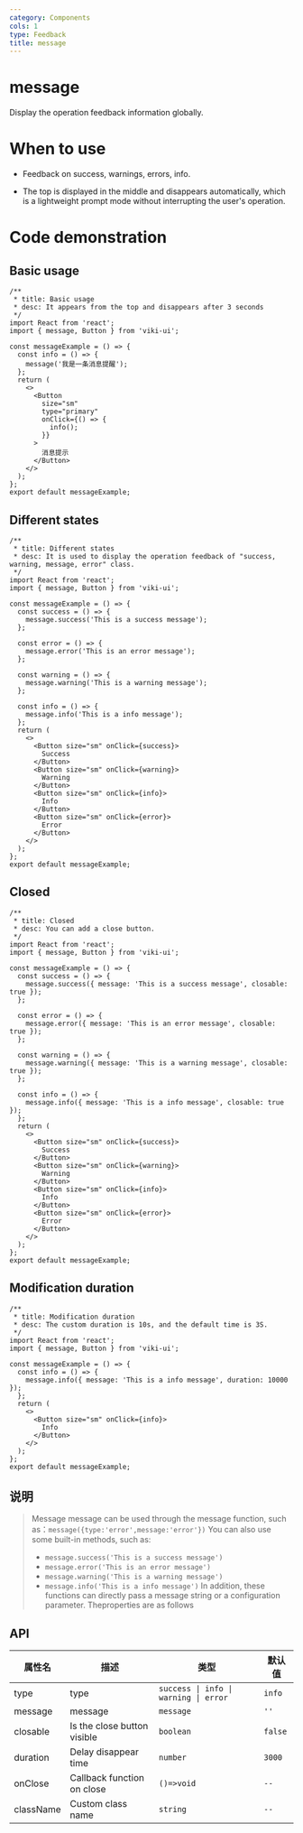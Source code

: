 ```yaml
---
category: Components
cols: 1
type: Feedback
title: message
---
```


# message

Display the operation feedback information globally.

# When to use

- Feedback on success, warnings, errors, info.

- The top is displayed in the middle and disappears automatically, which is a lightweight prompt mode without interrupting the user's operation.

# Code demonstration

## Basic usage

```tsx
/**
 * title: Basic usage
 * desc: It appears from the top and disappears after 3 seconds
 */
import React from 'react';
import { message, Button } from 'viki-ui';

const messageExample = () => {
  const info = () => {
    message('我是一条消息提醒');
  };
  return (
    <>
      <Button
        size="sm"
        type="primary"
        onClick={() => {
          info();
        }}
      >
        消息提示
      </Button>
    </>
  );
};
export default messageExample;
```

## Different states

```tsx
/**
 * title: Different states
 * desc: It is used to display the operation feedback of "success, warning, message, error" class.
 */
import React from 'react';
import { message, Button } from 'viki-ui';

const messageExample = () => {
  const success = () => {
    message.success('This is a success message');
  };

  const error = () => {
    message.error('This is an error message');
  };

  const warning = () => {
    message.warning('This is a warning message');
  };

  const info = () => {
    message.info('This is a info message');
  };
  return (
    <>
      <Button size="sm" onClick={success}>
        Success
      </Button>
      <Button size="sm" onClick={warning}>
        Warning
      </Button>
      <Button size="sm" onClick={info}>
        Info
      </Button>
      <Button size="sm" onClick={error}>
        Error
      </Button>
    </>
  );
};
export default messageExample;
```

## Closed

```tsx
/**
 * title: Closed
 * desc: You can add a close button.
 */
import React from 'react';
import { message, Button } from 'viki-ui';

const messageExample = () => {
  const success = () => {
    message.success({ message: 'This is a success message', closable: true });
  };

  const error = () => {
    message.error({ message: 'This is an error message', closable: true });
  };

  const warning = () => {
    message.warning({ message: 'This is a warning message', closable: true });
  };

  const info = () => {
    message.info({ message: 'This is a info message', closable: true });
  };
  return (
    <>
      <Button size="sm" onClick={success}>
        Success
      </Button>
      <Button size="sm" onClick={warning}>
        Warning
      </Button>
      <Button size="sm" onClick={info}>
        Info
      </Button>
      <Button size="sm" onClick={error}>
        Error
      </Button>
    </>
  );
};
export default messageExample;
```

## Modification duration

```tsx
/**
 * title: Modification duration
 * desc: The custom duration is 10s, and the default time is 3S.
 */
import React from 'react';
import { message, Button } from 'viki-ui';

const messageExample = () => {
  const info = () => {
    message.info({ message: 'This is a info message', duration: 10000 });
  };
  return (
    <>
      <Button size="sm" onClick={info}>
        Info
      </Button>
    </>
  );
};
export default messageExample;
```

## 说明

> Message message can be used through the message function, such as：`message({type:'error',message:'error'})`
> You can also use some built-in methods, such as:
>
> - `message.success('This is a success message')`
> - `message.error('This is an error message')`
> - `message.warning('This is a warning message')`
> - `message.info('This is a info message')`
>   In addition, these functions can directly pass a message string or a configuration parameter.
>   Theproperties are as follows

## API

| 属性名    | 描述                        | 类型                                  | 默认值  |
| --------- | --------------------------- | ------------------------------------- | ------- |
| type      | type                        | `success \| info \| warning \| error` | `info`  |
| message   | message                     | `message`                             | `''`    |
| closable  | Is the close button visible | `boolean`                             | `false` |
| duration  | Delay disappear time        | `number`                              | `3000`  |
| onClose   | Callback function on close  | `()=>void`                            | `--`    |
| className | Custom class name           | `string`                              | `--`    |
